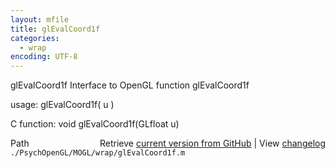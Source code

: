 ```yaml
---
layout: mfile
title: glEvalCoord1f
categories:
  - wrap
encoding: UTF-8
---
```


glEvalCoord1f  Interface to OpenGL function glEvalCoord1f  

usage:  glEvalCoord1f( u )  

C function:  void glEvalCoord1f(GLfloat u)  


<div class="code_header" style="text-align:right;">
  <span style="float:left;">Path&nbsp;&nbsp;</span> <span class="counter">Retrieve <a href=
  "https://raw.github.com/Psychtoolbox-3/Psychtoolbox-3/beta/./PsychOpenGL/MOGL/wrap/glEvalCoord1f.m">current version from GitHub</a> | View <a href=
  "https://github.com/Psychtoolbox-3/Psychtoolbox-3/commits/beta/./PsychOpenGL/MOGL/wrap/glEvalCoord1f.m">changelog</a></span>
</div>
<div class="code">
  <code>./PsychOpenGL/MOGL/wrap/glEvalCoord1f.m</code>
</div>
